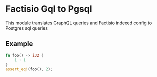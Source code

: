 # Factisio Gql to Pgsql

This module translates GraphQL queries and Factisio indexed config to Postgres sql queries

## Example

```rust
fn foo() -> i32 {
    1 + 1
}
assert_eq!(foo(), 2);
```